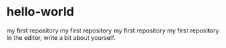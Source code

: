 # hello-world
my first repository
my first repository my first repository my first repository
In the editor, write a bit about yourself.
